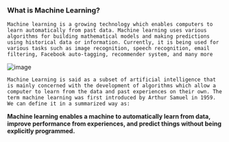 ### What is Machine Learning?
`Machine learning is a growing technology which enables computers to learn automatically from past data. Machine learning uses various algorithms for building mathematical models and making predictions using historical data or information. Currently, it is being used for various tasks such as image recognition, speech recognition, email filtering, Facebook auto-tagging, recommender system, and many more`

![image](https://user-images.githubusercontent.com/53125546/224561036-5ca27886-0e0c-4ab8-852a-c96a2f691c94.png)

`Machine Learning is said as a subset of artificial intelligence that is mainly concerned with the development of algorithms which allow a computer to learn from the data and past experiences on their own. The term machine learning was first introduced by Arthur Samuel in 1959. We can define it in a summarized way as:`

**Machine learning enables a machine to automatically learn from data, improve performance from experiences, and predict things without being explicitly programmed.**
